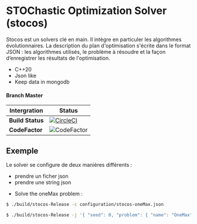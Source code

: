 # STOChastic Optimization Solver (stocos)

Stocos est un solvers clé en main. Il intègre en particuler les algorithmes évolutionnaires. La description du plan d'optimisation s'écrite dans le format JSON : les algorithmes utilisés, le problème à résoudre et la façon d’enregistrer les résultats de l'optimisation.

- C++20
- Json like
- Keep data in mongodb


#### Branch Master 

| Intergration  |        Status |
| ------------- | ------------- |
| **Build Status**  | [![CircleCI](https://circleci.com/gh/Jxtopher/stocos.svg?style=svg)](https://circleci.com/gh/Jxtopher/stocos) |
| **CodeFactor**    | ![CodeFactor](https://www.codefactor.io/repository/github/jxtopher/stocos/badge) |



## Exemple

Le solver se configure de deux manières différents : 
- prendre un ficher json
- prendre une string json


* Solve the oneMax problem :

```bash
$ ./build/stocos-Release -c configuration/stocos-oneMax.json
```

```bash
$ ./build/stocos-Release -j '{ "seed": 0, "problem": { "name": "OneMax", "instance": "instances/OneMax/onemax-50.json" }, "parameter_id": 0, "OptimizationAlgorithm": { "0": { "className":"IteratedLocalSearch", "StoppingCriteria": { "budget": 100, "fitnessObjectif": 50 }, "AtomicOperation": { "className": "FlipBit", "c": 1 }, "OptimizationAlgorithm": { "className": "FirstImprovement", "StoppingCriteria": { "budget": 100, "fitnessObjectif": 50 }, "AtomicOperation": { "className": "FlipBit", "c": 1 } } }  }, "Statistic": { "recording":"stdout", "sensorNumRound" : true, "sensorSolution" : true, "sensorStopwatch" : false, "sensorFinal" : { "name" : "oneMax", "num" : 6 } } }'
```

